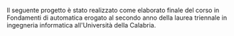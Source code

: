 Il seguente progetto è stato realizzato come elaborato finale del corso in Fondamenti di automatica erogato al secondo anno della laurea triennale in ingegneria informatica all'Università della Calabria.
